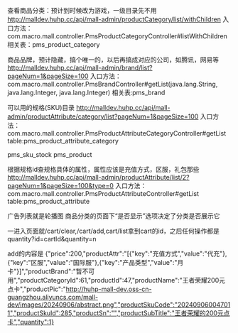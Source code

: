 查看商品分类：预计到时候改为游戏，一级目录先不用
http://malldev.huhp.cc/api/mall-admin/productCategory/list/withChildren
入口方法：com.macro.mall.controller.PmsProductCategoryController#listWithChildren
相关表：pms_product_category

商品品牌，预计隐藏，搞个唯一的，以后再搞成对应的公司，如腾讯，网易等
http://malldev.huhp.cc/api/mall-admin/brand/list?pageNum=1&pageSize=100
入口方法：com.macro.mall.controller.PmsBrandController#getList(java.lang.String, java.lang.Integer, java.lang.Integer)
相关表:pms_brand

可以用的规格(SKU)目录
http://malldev.huhp.cc/api/mall-admin/productAttribute/category/list?pageNum=1&pageSize=100
入口方法：com.macro.mall.controller.PmsProductAttributeCategoryController#getList
table:pms_product_attribute_category

pms_sku_stock
pms_product


根据规格id查规格具体的属性，属性应该是充值方式，区服，礼包那些
http://malldev.huhp.cc/api/mall-admin/productAttribute/list/2?pageNum=1&pageSize=100&type=0
入口方法：com.macro.mall.controller.PmsProductAttributeController#getList
table:pms_product_attribute


广告列表就是轮播图
商品分类的页面下“是否显示”选项决定了分类是否展示它

一进入页面就/cart/clear,/cart/add,cart/list拿到cart的id，之后任何操作都是quantity?id=cartId&quantity=n


add的内容是
{"price":200,"productAttr":"[{\"key\":\"充值方式\",\"value\":\"代充\"},{\"key\":\"区服\",\"value\":\"国际服\"},{\"key\":\"产品类型\",\"value\":\"月卡\"}]","productBrand":"暂不可用","productCategoryId":61,"productId":47,"productName":"王者荣耀200元点卡","productPic":"http://huhp-mall-dev.oss-cn-guangzhou.aliyuncs.com/mall-dev/images/20240906/abstract.png","productSkuCode":"202409060047011","productSkuId":285,"productSn":"","productSubTitle":"王者荣耀的200元点卡","quantity":1}